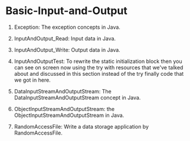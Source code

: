 # Basic-Input-and-Output

1. Exception: The exception concepts in Java.

2. InputAndOutput_Read: Input data in Java.

3. InputAndOutput_Write: Output data in Java.

4. InputAndOutputTest: To rewrite the static initialization block then you can see on screen now using the try with resources that we've talked about and discussed in this section instead of the try finally code that we got in here.

5. DataInputStreamAndOutputStream: The DataInputStreamAndOutputStream concept in Java.

6. ObjectInputStreamAndOutputStream: the ObjectInputStreamAndOutputStream in Java.

7. RandomAccessFile: Write a data storage application by RandomAccessFile.
